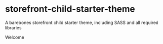 # storefront-child-starter-theme
A barebones storefront child starter theme, including SASS and all required libraries

Welcome
